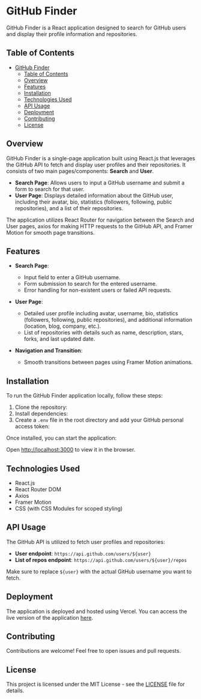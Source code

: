 # GitHub Finder

GitHub Finder is a React application designed to search for GitHub users and display their profile information and repositories.

## Table of Contents

- [GitHub Finder](#github-finder)
  - [Table of Contents](#table-of-contents)
  - [Overview](#overview)
  - [Features](#features)
  - [Installation](#installation)
  - [Technologies Used](#technologies-used)
  - [API Usage](#api-usage)
  - [Deployment](#deployment)
  - [Contributing](#contributing)
  - [License](#license)

## Overview

GitHub Finder is a single-page application built using React.js that leverages the GitHub API to fetch and display user profiles and their repositories. It consists of two main pages/components: **Search** and **User**.

- **Search Page**: Allows users to input a GitHub username and submit a form to search for that user.
- **User Page**: Displays detailed information about the GitHub user, including their avatar, bio, statistics (followers, following, public repositories), and a list of their repositories.

The application utilizes React Router for navigation between the Search and User pages, axios for making HTTP requests to the GitHub API, and Framer Motion for smooth page transitions.

## Features

- **Search Page**:
  - Input field to enter a GitHub username.
  - Form submission to search for the entered username.
  - Error handling for non-existent users or failed API requests.

- **User Page**:
  - Detailed user profile including avatar, username, bio, statistics (followers, following, public repositories), and additional information (location, blog, company, etc.).
  - List of repositories with details such as name, description, stars, forks, and last updated date.

- **Navigation and Transition**:
  - Smooth transitions between pages using Framer Motion animations.

## Installation

To run the GitHub Finder application locally, follow these steps:

1. Clone the repository:
2. Install dependencies:
3. Create a `.env` file in the root directory and add your GitHub personal access token:

Once installed, you can start the application:

Open [http://localhost:3000](http://localhost:3000) to view it in the browser.

## Technologies Used

- React.js
- React Router DOM
- Axios
- Framer Motion
- CSS (with CSS Modules for scoped styling)

## API Usage

The GitHub API is utilized to fetch user profiles and repositories:

- **User endpoint**: `https://api.github.com/users/${user}`
- **List of repos endpoint**: `https://api.github.com/users/${user}/repos`

Make sure to replace `${user}` with the actual GitHub username you want to fetch.

## Deployment

The application is deployed and hosted using Vercel. You can access the live version of the application [here](https://githubfinder-m-dev.vercel.app/).

## Contributing

Contributions are welcome! Feel free to open issues and pull requests.

## License

This project is licensed under the MIT License - see the [LICENSE](LICENSE) file for details.